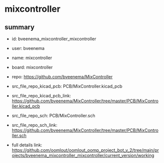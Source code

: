 # mixcontroller
 
## summary 
* id: bveenema_mixcontroller_mixcontroller
* user: bveenema
* name: mixcontroller
* board: mixcontroller
* repo: https://github.com/bveenema/MixController
* src_file_repo_kicad_pcb: PCB/MixController.kicad_pcb
* src_file_repo_kicad_pcb_link: https://github.com/bveenema/MixController/tree/master/PCB/MixController.kicad_pcb


* src_file_repo_sch: PCB/MixController.sch
* src_file_repo_sch_link: https://github.com/bveenema/MixController/tree/master/PCB/MixController.sch
* full details link: https://github.com/oomlout/oomlout_oomp_project_bot_v_2/tree/main/projects/bveenema_mixcontroller_mixcontroller/current_version/working  







